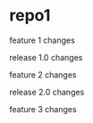 # repo1

feature 1 changes

release 1.0 changes

feature 2 changes

release 2.0 changes

feature 3 changes

